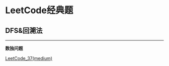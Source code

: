 # LeetCode经典题

## DFS&回溯法
---
**数独问题**

[LeetCode_37(medium)](https://leetcode-cn.com/problems/sudoku-solver/)
